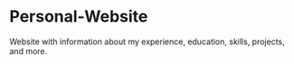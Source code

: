# Personal-Website
Website with information about my experience, education, skills, projects, and more.
